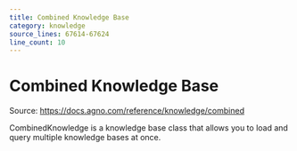 ```yaml
---
title: Combined Knowledge Base
category: knowledge
source_lines: 67614-67624
line_count: 10
---
```


# Combined Knowledge Base
Source: https://docs.agno.com/reference/knowledge/combined



CombinedKnowledge is a knowledge base class that allows you to load and query multiple knowledge bases at once.

<Snippet file="kb-combined-reference.mdx" />


